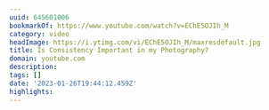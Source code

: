 ```yaml
---
uuid: 645601006
bookmarkOf: https://www.youtube.com/watch?v=EChE5OJIh_M
category: video
headImage: https://i.ytimg.com/vi/EChE5OJIh_M/maxresdefault.jpg
title: Is Consistency Important in my Photography?
domain: youtube.com
description:
tags: []
date: '2023-01-26T19:44:12.459Z'
highlights:
---
```




